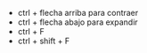 - ctrl + flecha arriba para contraer
- ctrl + flecha abajo para expandir
- ctrl + F
- ctrl + shift + F